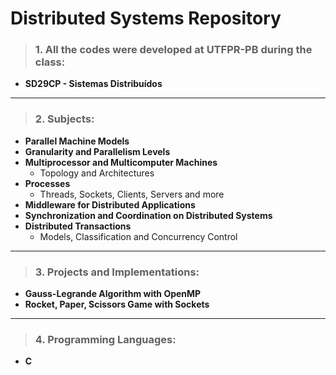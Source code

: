 # Distributed Systems Repository

>### 1. All the codes were developed at UTFPR-PB during the class: 
- **SD29CP - Sistemas Distribuídos**
---
>### 2. Subjects:
- **Parallel Machine Models**
- **Granularity and Parallelism Levels**
- **Multiprocessor and Multicomputer Machines**
    - Topology and Architectures
- **Processes**
    - Threads, Sockets, Clients, Servers and more
- **Middleware for Distributed Applications**
- **Synchronization and Coordination on Distributed Systems**
- **Distributed Transactions**
    -  Models, Classification and Concurrency Control
---
>### 3. Projects and Implementations:
- **Gauss-Legrande Algorithm with OpenMP**
- **Rocket, Paper, Scissors Game with Sockets**
---
>### 4. Programming Languages:
- **C**
